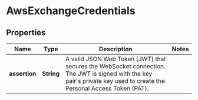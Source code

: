 # AwsExchangeCredentials

## Properties

| Name          | Type       | Description                                                                                                                                                               | Notes |
| ------------- | ---------- | ------------------------------------------------------------------------------------------------------------------------------------------------------------------------- | ----- |
| **assertion** | **String** | A valid JSON Web Token (JWT) that secures the WebSocket connection. The JWT is signed with the key pair&#39;s private key used to create the Personal Access Token (PAT). |       |
